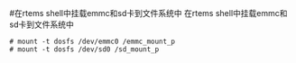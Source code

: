 #在rtems shell中挂载emmc和sd卡到文件系统中
在rtems shell中挂载emmc和sd卡到文件系统中

```
# mount -t dosfs /dev/emmc0 /emmc_mount_p
# mount -t dosfs /dev/sd0 /sd_mount_p
```